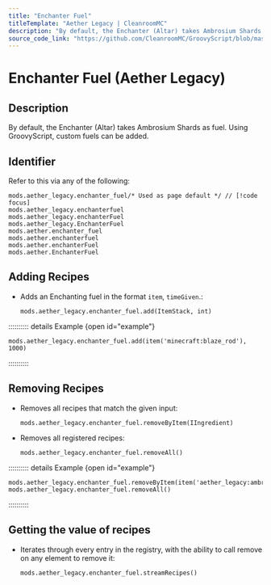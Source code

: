 ```yaml
---
title: "Enchanter Fuel"
titleTemplate: "Aether Legacy | CleanroomMC"
description: "By default, the Enchanter (Altar) takes Ambrosium Shards as fuel. Using GroovyScript, custom fuels can be added."
source_code_link: "https://github.com/CleanroomMC/GroovyScript/blob/master/src/main/java/com/cleanroommc/groovyscript/compat/mods/aetherlegacy/EnchanterFuel.java"
---
```


# Enchanter Fuel (Aether Legacy)

## Description

By default, the Enchanter (Altar) takes Ambrosium Shards as fuel. Using GroovyScript, custom fuels can be added.

## Identifier

Refer to this via any of the following:

```groovy:no-line-numbers {1}
mods.aether_legacy.enchanter_fuel/* Used as page default */ // [!code focus]
mods.aether_legacy.enchanterfuel
mods.aether_legacy.enchanterFuel
mods.aether_legacy.EnchanterFuel
mods.aether.enchanter_fuel
mods.aether.enchanterfuel
mods.aether.enchanterFuel
mods.aether.EnchanterFuel
```


## Adding Recipes

- Adds an Enchanting fuel in the format `item`, `timeGiven`.:

    ```groovy:no-line-numbers
    mods.aether_legacy.enchanter_fuel.add(ItemStack, int)
    ```

:::::::::: details Example {open id="example"}
```groovy:no-line-numbers
mods.aether_legacy.enchanter_fuel.add(item('minecraft:blaze_rod'), 1000)
```

::::::::::

## Removing Recipes

- Removes all recipes that match the given input:

    ```groovy:no-line-numbers
    mods.aether_legacy.enchanter_fuel.removeByItem(IIngredient)
    ```

- Removes all registered recipes:

    ```groovy:no-line-numbers
    mods.aether_legacy.enchanter_fuel.removeAll()
    ```

:::::::::: details Example {open id="example"}
```groovy:no-line-numbers
mods.aether_legacy.enchanter_fuel.removeByItem(item('aether_legacy:ambrosium_shard'))
mods.aether_legacy.enchanter_fuel.removeAll()
```

::::::::::

## Getting the value of recipes

- Iterates through every entry in the registry, with the ability to call remove on any element to remove it:

    ```groovy:no-line-numbers
    mods.aether_legacy.enchanter_fuel.streamRecipes()
    ```
